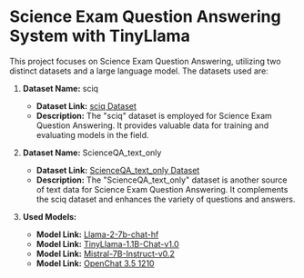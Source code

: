 # Science Exam Question Answering System with TinyLlama

This project focuses on Science Exam Question Answering, utilizing two distinct datasets and a large language model. The datasets used are:

1. **Dataset Name:** sciq
   - **Dataset Link:** [sciq Dataset](https://huggingface.co/datasets/sciq)
   - **Description:** The "sciq" dataset is employed for Science Exam Question Answering. It provides valuable data for training and evaluating models in the field.

2. **Dataset Name:** ScienceQA_text_only
   - **Dataset Link:** [ScienceQA_text_only Dataset](https://huggingface.co/datasets/tasksource/ScienceQA_text_only)
   - **Description:** The "ScienceQA_text_only" dataset is another source of text data for Science Exam Question Answering. It complements the sciq dataset and enhances the variety of questions and answers.

3. **Used Models:**
   - **Model Link:** [Llama-2-7b-chat-hf](https://huggingface.co/meta-llama/Llama-2-7b-chat-hf)
   - **Model Link:** [TinyLlama-1.1B-Chat-v1.0](https://huggingface.co/TinyLlama/TinyLlama-1.1B-Chat-v1.0)
   - **Model Link:** [Mistral-7B-Instruct-v0.2](https://huggingface.co/mistralai/Mistral-7B-Instruct-v0.2)
   - **Model Link:** [OpenChat 3.5 1210](https://huggingface.co/openchat/openchat-3.5-1210)

